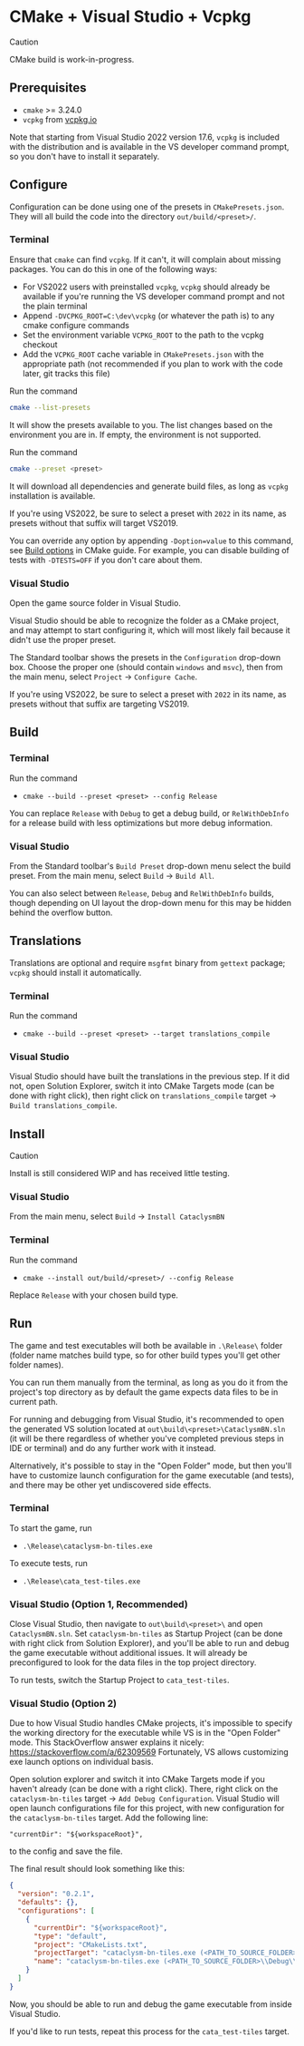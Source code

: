 # CMake + Visual Studio + Vcpkg

> [!CAUTION]
>
> CMake build is work-in-progress.

## Prerequisites

- `cmake` >= 3.24.0
- `vcpkg` from [vcpkg.io](https://vcpkg.io/en/getting-started.html)

Note that starting from Visual Studio 2022 version 17.6, `vcpkg` is included with the distribution
and is available in the VS developer command prompt, so you don't have to install it separately.

## Configure

Configuration can be done using one of the presets in `CMakePresets.json`. They will all build the
code into the directory `out/build/<preset>/`.

### Terminal

Ensure that `cmake` can find `vcpkg`. If it can't, it will complain about missing packages. You can
do this in one of the following ways:

- For VS2022 users with preinstalled `vcpkg`, `vcpkg` should already be available if you're running
  the VS developer command prompt and not the plain terminal
- Append `-DVCPKG_ROOT=C:\dev\vcpkg` (or whatever the path is) to any cmake configure commands
- Set the environment variable `VCPKG_ROOT` to the path to the vcpkg checkout
- Add the `VCPKG_ROOT` cache variable in `CMakePresets.json` with the appropriate path (not
  recommended if you plan to work with the code later, git tracks this file)

Run the command

```sh
cmake --list-presets
```

It will show the presets available to you. The list changes based on the environment you are in. If
empty, the environment is not supported.

Run the command

```sh
cmake --preset <preset>
```

It will download all dependencies and generate build files, as long as `vcpkg` installation is
available.

If you're using VS2022, be sure to select a preset with `2022` in its name, as presets without that
suffix will target VS2019.

You can override any option by appending `-Doption=value` to this command, see
[Build options](./cmake.md/#build-options) in CMake guide. For example, you can disable building of
tests with `-DTESTS=OFF` if you don't care about them.

### Visual Studio

Open the game source folder in Visual Studio.

Visual Studio should be able to recognize the folder as a CMake project, and may attempt to start
configuring it, which will most likely fail because it didn't use the proper preset.

The Standard toolbar shows the presets in the `Configuration` drop-down box. Choose the proper one
(should contain `windows` and `msvc`), then from the main menu, select `Project` ->
`Configure Cache`.

If you're using VS2022, be sure to select a preset with `2022` in its name, as presets without that
suffix are targeting VS2019.

## Build

### Terminal

Run the command

- `cmake --build --preset <preset> --config Release`

You can replace `Release` with `Debug` to get a debug build, or `RelWithDebInfo` for a release build
with less optimizations but more debug information.

### Visual Studio

From the Standard toolbar's `Build Preset` drop-down menu select the build preset. From the main
menu, select `Build` -> `Build All`.

You can also select between `Release`, `Debug` and `RelWithDebInfo` builds, though depending on UI
layout the drop-down menu for this may be hidden behind the overflow button.

## Translations

Translations are optional and require `msgfmt` binary from `gettext` package; `vcpkg` should install
it automatically.

### Terminal

Run the command

- `cmake --build --preset <preset> --target translations_compile`

### Visual Studio

Visual Studio should have built the translations in the previous step. If it did not, open Solution
Explorer, switch it into CMake Targets mode (can be done with right click), then right click on
`translations_compile` target -> `Build translations_compile`.

## Install

> [!CAUTION]
>
> Install is still considered WIP and has received little testing.

### Visual Studio

From the main menu, select `Build` -> `Install CataclysmBN`

### Terminal

Run the command

- `cmake --install out/build/<preset>/ --config Release`

Replace `Release` with your chosen build type.

## Run

The game and test executables will both be available in `.\Release\` folder (folder name matches
build type, so for other build types you'll get other folder names).

You can run them manually from the terminal, as long as you do it from the project's top directory
as by default the game expects data files to be in current path.

For running and debugging from Visual Studio, it's recommended to open the generated VS solution
located at `out\build\<preset>\CataclysmBN.sln` (it will be there regardless of whether you've
completed previous steps in IDE or terminal) and do any further work with it instead.

Alternatively, it's possible to stay in the "Open Folder" mode, but then you'll have to customize
launch configuration for the game executable (and tests), and there may be other yet undiscovered
side effects.

### Terminal

To start the game, run

- `.\Release\cataclysm-bn-tiles.exe`

To execute tests, run

- `.\Release\cata_test-tiles.exe`

### Visual Studio (Option 1, Recommended)

Close Visual Studio, then navigate to `out\build\<preset>\` and open `CataclysmBN.sln`. Set
`cataclysm-bn-tiles` as Startup Project (can be done with right click from Solution Explorer), and
you'll be able to run and debug the game executable without additional issues. It will already be
preconfigured to look for the data files in the top project directory.

To run tests, switch the Startup Project to `cata_test-tiles`.

### Visual Studio (Option 2)

Due to how Visual Studio handles CMake projects, it's impossible to specify the working directory
for the executable while VS is in the "Open Folder" mode. This StackOverflow answer explains it
nicely: https://stackoverflow.com/a/62309569 Fortunately, VS allows customizing exe launch options
on individual basis.

Open solution explorer and switch it into CMake Targets mode if you haven't already (can be done
with a right click). There, right click on the `cataclysm-bn-tiles` target ->
`Add Debug Configuration`. Visual Studio will open launch configurations file for this project, with
new configuration for the `cataclysm-bn-tiles` target. Add the following line:

```
"currentDir": "${workspaceRoot}",
```

to the config and save the file.

The final result should look something like this:

```json
{
  "version": "0.2.1",
  "defaults": {},
  "configurations": [
    {
      "currentDir": "${workspaceRoot}",
      "type": "default",
      "project": "CMakeLists.txt",
      "projectTarget": "cataclysm-bn-tiles.exe (<PATH_TO_SOURCE_FOLDER>\\Debug\\cataclysm-bn-tiles.exe)",
      "name": "cataclysm-bn-tiles.exe (<PATH_TO_SOURCE_FOLDER>\\Debug\\cataclysm-bn-tiles.exe)"
    }
  ]
}
```

Now, you should be able to run and debug the game executable from inside Visual Studio.

If you'd like to run tests, repeat this process for the `cata_test-tiles` target.
